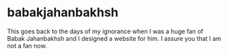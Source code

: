 # babakjahanbakhsh
This goes back to the days of my ignorance when I was a huge fan of Babak Jahanbakhsh and I designed a website for him. I assure you that I am not a fan now.
